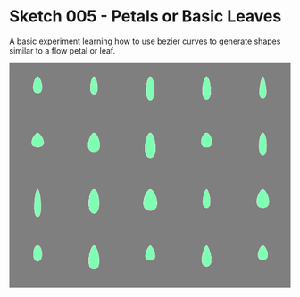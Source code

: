 # Sketch 005 - Petals or Basic Leaves
   A basic experiment learning how to use bezier curves to generate shapes similar to a flow petal or leaf. 

![Screenshot of the Sketch, showing a grid of leaf like shapes that were generated with Bezier curves](https://github.com/loyalj/processing-sketches/blob/master/sketch_005/screenshot.png?raw=true "Sketch 005 Screenshot")

